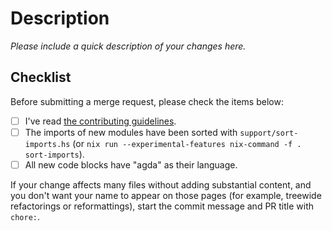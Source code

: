 # Description

_Please include a quick description of your changes here._

## Checklist

Before submitting a merge request, please check the items below:

- [ ] I've read [the contributing guidelines](https://github.com/plt-amy/1lab/blob/main/CONTRIBUTING.md).
- [ ] The imports of new modules have been sorted with `support/sort-imports.hs` (or `nix run --experimental-features nix-command -f . sort-imports`).
- [ ] All new code blocks have "agda" as their language.

If your change affects many files without adding substantial content, and
you don't want your name to appear on those pages (for example, treewide
refactorings or reformattings), start the commit message and PR title with `chore:`.
